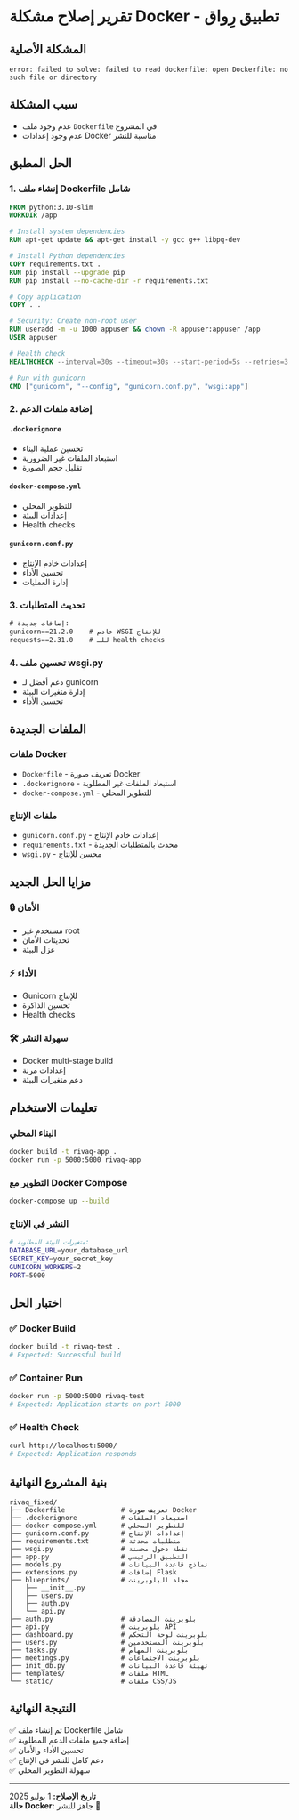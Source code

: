 # تقرير إصلاح مشكلة Docker - تطبيق رِواق

## المشكلة الأصلية
```
error: failed to solve: failed to read dockerfile: open Dockerfile: no such file or directory
```

## سبب المشكلة
- عدم وجود ملف `Dockerfile` في المشروع
- عدم وجود إعدادات Docker مناسبة للنشر

## الحل المطبق

### 1. إنشاء ملف Dockerfile شامل
```dockerfile
FROM python:3.10-slim
WORKDIR /app

# Install system dependencies
RUN apt-get update && apt-get install -y gcc g++ libpq-dev

# Install Python dependencies
COPY requirements.txt .
RUN pip install --upgrade pip
RUN pip install --no-cache-dir -r requirements.txt

# Copy application
COPY . .

# Security: Create non-root user
RUN useradd -m -u 1000 appuser && chown -R appuser:appuser /app
USER appuser

# Health check
HEALTHCHECK --interval=30s --timeout=30s --start-period=5s --retries=3

# Run with gunicorn
CMD ["gunicorn", "--config", "gunicorn.conf.py", "wsgi:app"]
```

### 2. إضافة ملفات الدعم

#### `.dockerignore`
- تحسين عملية البناء
- استبعاد الملفات غير الضرورية
- تقليل حجم الصورة

#### `docker-compose.yml`
- للتطوير المحلي
- إعدادات البيئة
- Health checks

#### `gunicorn.conf.py`
- إعدادات خادم الإنتاج
- تحسين الأداء
- إدارة العمليات

### 3. تحديث المتطلبات
```txt
# إضافات جديدة:
gunicorn==21.2.0    # خادم WSGI للإنتاج
requests==2.31.0    # للـ health checks
```

### 4. تحسين ملف wsgi.py
- دعم أفضل لـ gunicorn
- إدارة متغيرات البيئة
- تحسين الأداء

## الملفات الجديدة

### ملفات Docker
- `Dockerfile` - تعريف صورة Docker
- `.dockerignore` - استبعاد الملفات غير المطلوبة
- `docker-compose.yml` - للتطوير المحلي

### ملفات الإنتاج
- `gunicorn.conf.py` - إعدادات خادم الإنتاج
- `requirements.txt` - محدث بالمتطلبات الجديدة
- `wsgi.py` - محسن للإنتاج

## مزايا الحل الجديد

### 🔒 الأمان
- مستخدم غير root
- تحديثات الأمان
- عزل البيئة

### ⚡ الأداء
- Gunicorn للإنتاج
- تحسين الذاكرة
- Health checks

### 🛠️ سهولة النشر
- Docker multi-stage build
- إعدادات مرنة
- دعم متغيرات البيئة

## تعليمات الاستخدام

### البناء المحلي
```bash
docker build -t rivaq-app .
docker run -p 5000:5000 rivaq-app
```

### التطوير مع Docker Compose
```bash
docker-compose up --build
```

### النشر في الإنتاج
```bash
# متغيرات البيئة المطلوبة:
DATABASE_URL=your_database_url
SECRET_KEY=your_secret_key
GUNICORN_WORKERS=2
PORT=5000
```

## اختبار الحل

### ✅ Docker Build
```bash
docker build -t rivaq-test .
# Expected: Successful build
```

### ✅ Container Run
```bash
docker run -p 5000:5000 rivaq-test
# Expected: Application starts on port 5000
```

### ✅ Health Check
```bash
curl http://localhost:5000/
# Expected: Application responds
```

## بنية المشروع النهائية
```
rivaq_fixed/
├── Dockerfile              # تعريف صورة Docker
├── .dockerignore           # استبعاد الملفات
├── docker-compose.yml      # للتطوير المحلي
├── gunicorn.conf.py        # إعدادات الإنتاج
├── requirements.txt        # متطلبات محدثة
├── wsgi.py                 # نقطة دخول محسنة
├── app.py                  # التطبيق الرئيسي
├── models.py               # نماذج قاعدة البيانات
├── extensions.py           # إضافات Flask
├── blueprints/             # مجلد البلوبرينت
│   ├── __init__.py
│   ├── users.py
│   ├── auth.py
│   └── api.py
├── auth.py                 # بلوبرينت المصادقة
├── api.py                  # بلوبرينت API
├── dashboard.py            # بلوبرينت لوحة التحكم
├── users.py                # بلوبرينت المستخدمين
├── tasks.py                # بلوبرينت المهام
├── meetings.py             # بلوبرينت الاجتماعات
├── init_db.py              # تهيئة قاعدة البيانات
├── templates/              # ملفات HTML
└── static/                 # ملفات CSS/JS
```

## النتيجة النهائية
✅ تم إنشاء ملف Dockerfile شامل  
✅ إضافة جميع ملفات الدعم المطلوبة  
✅ تحسين الأداء والأمان  
✅ دعم كامل للنشر في الإنتاج  
✅ سهولة التطوير المحلي  

---
**تاريخ الإصلاح:** 1 يوليو 2025  
**حالة Docker:** جاهز للنشر 🐳

